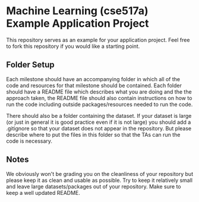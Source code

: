 Machine Learning (cse517a) Example Application Project
======================================================

This repository serves as an example for your application project. Feel free to fork this repository if you would like a starting point.

Folder Setup
------------

Each milestone should have an accompanying folder in which all of the code and resources for that milestone should be contained. Each folder should have a README file which describes what you are doing and the the approach taken, the README file should also contain instructions on how to run the code including outside packages/resources needed to run the code.

There should also be a folder containing the dataset. If your dataset is large (or just in general it is good practice even if it is not large) you should add a .gitignore so that your dataset does not appear in the repository. But please describe where to put the files in this folder so that the TAs can run the code is necessary.

Notes
-----

We obviously won't be grading you on the cleanliness of your repository but please keep it as clean and usable as possible. Try to keep it relatively small and leave large datasets/packages out of your repository. Make sure to keep a well updated README.
